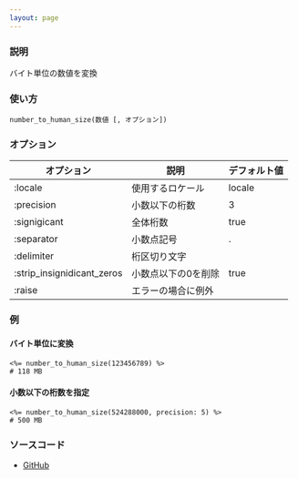 ```yaml
---
layout: page
---
```

### 説明
バイト単位の数値を変換

### 使い方
    number_to_human_size(数値 [, オプション])

### オプション

オプション                      | 説明              | デフォルト値
---------------------------|-----------------|-------
:locale                    | 使用するロケール        | locale
:precision                 | 小数以下の桁数     | 3
:signigicant               | 全体桁数          | true
:separator                 | 小数点記号        | .
:delimiter                 | 桁区切り文字       |
:strip_insignidicant_zeros | 小数点以下の0を削除 | true
:raise                     | エラーの場合に例外     |

### 例
#### バイト単位に変換
    <%= number_to_human_size(123456789) %>
    # 118 MB

#### 小数以下の桁数を指定
    <%= number_to_human_size(524288000, precision: 5) %>
    # 500 MB

### ソースコード
* [GitHub](https://github.com/rails/rails/blob/f33d52c95217212cbacc8d5e44b5a8e3cdc6f5b3/actionview/lib/action_view/helpers/number_helper.rb#L295)